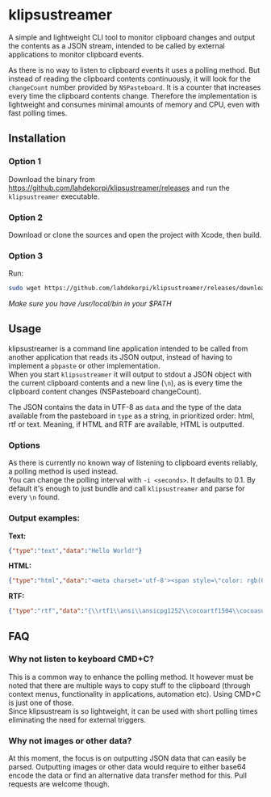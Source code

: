 # klipsustreamer
A simple and lightweight CLI tool to monitor clipboard changes and output the contents as a JSON stream, intended to be called by external applications to monitor clipboard events.

As there is no way to listen to clipboard events it uses a polling method. But instead of reading the clipboard contents continuously, it will look for the `changeCount` number provided by `NSPasteboard`. It is a counter that increases every time the clipboard contents change. Therefore the implementation is lightweight and consumes minimal amounts of memory and CPU, even with fast polling times.

## Installation
### Option 1
Download the binary from https://github.com/lahdekorpi/klipsustreamer/releases and run the `klipsustreamer` executable.
### Option 2
Download or clone the sources and open the project with Xcode, then build.
### Option 3
Run:  
```bash
sudo wget https://github.com/lahdekorpi/klipsustreamer/releases/download/v1.0.1/klipsustreamer -O /usr/local/bin/klipsustreamer && sudo chmod a+rx /usr/local/bin/klipsustreamer
```  
_Make sure you have /usr/local/bin in your $PATH_

## Usage
klipsustreamer is a command line application intended to be called from another application that reads its JSON output, instead of having to implement a `pbpaste` or other implementation.  
When you start `klipsustreamer` it will output to stdout a JSON object with the current clipboard contents and a new line (`\n`), as is every time the clipboard content changes (NSPasteboard changeCount).

The JSON contains the data in UTF-8 as `data` and the type of the data available from the pasteboard in `type` as a string, in prioritized order: html, rtf or text. Meaning, if HTML and RTF are available, HTML is outputted.

### Options
As there is currently no known way of listening to clipboard events reliably, a polling method is used instead.  
You can change the polling interval with `-i <seconds>`. It defaults to 0.1. 
By default it's enough to just bundle and call `klipsustreamer` and parse for every `\n` found.

### Output examples:
**Text:**
```json
{"type":"text","data":"Hello World!"}
```  
**HTML:**
```json
{"type":"html","data":"<meta charset='utf-8'><span style=\"color: rgb(0, 0, 0); font-family: &quot;helvetica neue&quot;; font-size: medium; font-style: normal; font-variant-ligatures: normal; font-variant-caps: normal; font-weight: normal; letter-spacing: normal; orphans: 2; text-align: start; text-indent: 0px; text-transform: none; white-space: normal; widows: 2; word-spacing: 0px; -webkit-text-stroke-width: 0px; text-decoration-style: initial; text-decoration-color: initial; display: inline !important; float: none;\">Hello World!<\/span>"}
```  
**RTF:**
```json
{"type":"rtf","data":"{\\rtf1\\ansi\\ansicpg1252\\cocoartf1504\\cocoasubrtf830\n{\\fonttbl\\f0\\fswiss\\fcharset0 Helvetica;}\n{\\colortbl;\\red255\\green255\\blue255;}\n{\\*\\expandedcolortbl;;}\n\\pard\\tx566\\tx1133\\tx1700\\tx2267\\tx2834\\tx3401\\tx3968\\tx4535\\tx5102\\tx5669\\tx6236\\tx6803\\pardirnatural\\partightenfactor0\n\n\\f0\\b\\fs24 \\cf0 Hello World!}"}
```

## FAQ

### Why not listen to keyboard CMD+C?
This is a common way to enhance the polling method. It however must be noted that there are multiple ways to copy stuff to the clipboard (through context menus, functionality in applications, automation etc). Using CMD+C is just one of those.  
Since klipsustream is so lightweight, it can be used with short polling times eliminating the need for external triggers.

### Why not images or other data?
At this moment, the focus is on outputting JSON data that can easily be parsed. Outputting images or other data would require to either base64 encode the data or find an alternative data transfer method for this. Pull requests are welcome though.
